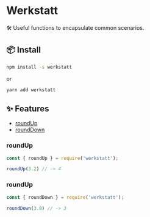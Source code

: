 # Werkstatt

🛠 Useful functions to encapsulate common scenarios.

## 📦 Install

```bash
npm install -s werkstatt
```
or
```bash
yarn add werkstatt
```

## ✨ Features

* [roundUp](#roundUp)
* [roundDown](#roundDown)

### roundUp

```javascript
const { roundUp } = require('werkstatt');

roundUp(3.2) // -> 4
```

### roundUp

```javascript
const { roundDown } = require('werkstatt');

roundDown(3.8) // -> 3
```